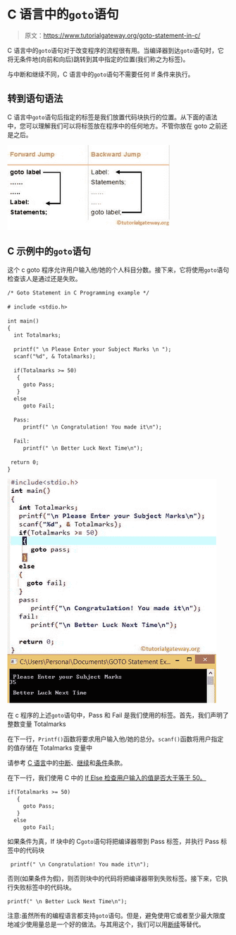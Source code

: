 # C 语言中的`goto`语句

> 原文：<https://www.tutorialgateway.org/goto-statement-in-c/>

C 语言中的`goto`语句对于改变程序的流程很有用。当编译器到达`goto`语句时，它将无条件地(向前和向后)跳转到其中指定的位置(我们称之为标签)。

与中断和继续不同，C 语言中的`goto`语句不需要任何 If 条件来执行。

## 转到语句语法

C 语言中`goto`语句后指定的标签是我们放置代码块执行的位置。从下面的语法中，您可以理解我们可以将标签放在程序中的任何地方。不管你放在 goto 之前还是之后。

![Goto Statemen in C Syntax](img/2a5f3d8d215e91988854e0afb48714fd.png)

## C 示例中的`goto`语句

这个 c goto 程序允许用户输入他/她的个人科目分数。接下来，它将使用`goto`语句检查该人是通过还是失败。

```
/* Goto Statement in C Programming example */

# include <stdio.h>

int main()
{
  int Totalmarks;

  printf(" \n Please Enter your Subject Marks \n ");
  scanf("%d", & Totalmarks);

  if(Totalmarks >= 50)
   {
     goto Pass;
   }
  else
     goto Fail;

  Pass:
     printf(" \n Congratulation! You made it\n");

  Fail:
     printf(" \n Better Luck Next Time\n"); 

 return 0;
}
```

![Goto Statement in C Programming](img/4717510ffe918e6f7ff37fc53bae749a.png)

在 c 程序的上述`goto`语句中，Pass 和 Fail 是我们使用的标签。首先，我们声明了整数变量 Totalmarks

在下一行，`Printf()`函数将要求用户输入他/她的总分。`scanf()`函数将用户指定的值存储在 Totalmarks 变量中

请参考 [C 语言](https://www.tutorialgateway.org/c-programming/)中的[中断](https://www.tutorialgateway.org/break-statement-in-c/)、[继续](https://www.tutorialgateway.org/continue-statement-in-c/)和[条件](https://www.tutorialgateway.org/if-statement-in-c/)条款。

在下一行，我们使用 C 中的 [If Else 检查用户输入的值是否大于等于 50。](https://www.tutorialgateway.org/if-else-statement-in-c/)

```
if(Totalmarks >= 50)
   {
     goto Pass;
   }
  else
     goto Fail;
```

如果条件为真，If 块中的 C`goto`语句将把编译器带到 Pass 标签，并执行 Pass 标签中的代码块

```
 printf(" \n Congratulation! You made it\n");
```

否则(如果条件为假)，则否则块中的代码将把编译器带到失败标签。接下来，它执行失败标签中的代码块。

```
printf(" \n Better Luck Next Time\n");
```

注意:虽然所有的编程语言都支持`goto`语句。但是，避免使用它或者至少最大限度地减少使用量总是一个好的做法。与其用这个，我们可以用[断](https://www.tutorialgateway.org/break-statement-in-c/)[续](https://www.tutorialgateway.org/continue-statement-in-c/)等替代。